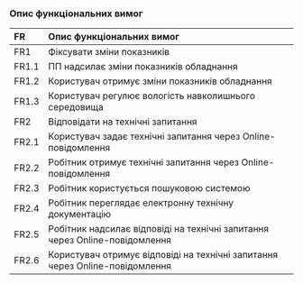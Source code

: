 ### Опис функціональних вимог
|FR|Опис функціональних вимог|
|:-|:-|
|FR1|Фіксувати зміни показників|
|FR1.1|ПП надсилає зміни показників обладнання|
|FR1.2|Користувач отримує зміни показників обладнання|
|FR1.3|Користувач регулює вологість навколишнього середовища|
|FR2|Відповідати на технічні запитання|
|FR2.1|Користувач задає технічні запитання через Online-повідомлення|
|FR2.2|Робітник отримує технічні запитання через Online-повідомлення|
|FR2.3|Робітник користується пошуковою системою|
|FR2.4|Робітник переглядає електронну технічну документацію|
|FR2.5|Робітник надсилає відповіді на технічні запитання через Online-повідомлення|
|FR2.6|Користувач отримує відповіді на технічні запитання через Online-повідомлення|
